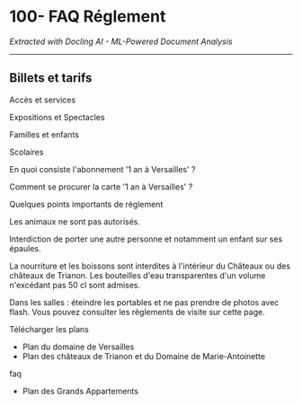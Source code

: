 # 100- FAQ Réglement

*Extracted with Docling AI - ML-Powered Document Analysis*

---

## Billets et tarifs

Accès et services

Expositions et Spectacles

Familles et enfants

Scolaires

En quoi consiste l'abonnement '1 an à Versailles' ?

Comment se procurer la carte '1 an à Versailles' ?

Quelques points importants de règlement

Les animaux ne sont pas autorisés.

Interdiction de porter une autre personne et notamment un enfant sur ses épaules.

La nourriture et les boissons sont interdites à l'intérieur du Châteaux ou des châteaux de Trianon. Les bouteilles d'eau transparentes d'un volume n'excédant pas 50 cl sont admises.

Dans les salles : éteindre les portables et ne pas prendre de photos avec flash. Vous pouvez consulter les règlements de visite sur cette page.

Télécharger les plans

- Plan du domaine de Versailles
- Plan des châteaux de Trianon et du Domaine de Marie-Antoinette

faq

<!-- image -->

<!-- image -->

<!-- image -->

- Plan des Grands Appartements